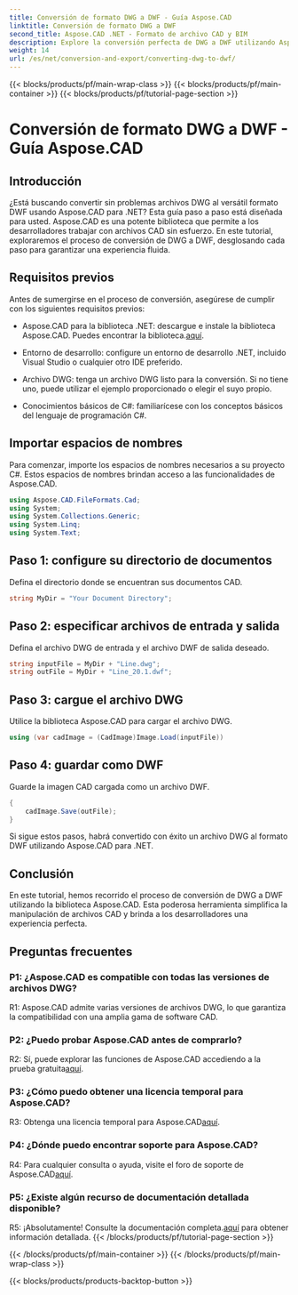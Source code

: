 ```yaml
---
title: Conversión de formato DWG a DWF - Guía Aspose.CAD
linktitle: Conversión de formato DWG a DWF
second_title: Aspose.CAD .NET - Formato de archivo CAD y BIM
description: Explore la conversión perfecta de DWG a DWF utilizando Aspose.CAD para .NET. Siga nuestra guía paso a paso para disfrutar de una experiencia sin complicaciones.
weight: 14
url: /es/net/conversion-and-export/converting-dwg-to-dwf/
---
```


{{< blocks/products/pf/main-wrap-class >}}
{{< blocks/products/pf/main-container >}}
{{< blocks/products/pf/tutorial-page-section >}}

# Conversión de formato DWG a DWF - Guía Aspose.CAD

## Introducción

¿Está buscando convertir sin problemas archivos DWG al versátil formato DWF usando Aspose.CAD para .NET? Esta guía paso a paso está diseñada para usted. Aspose.CAD es una potente biblioteca que permite a los desarrolladores trabajar con archivos CAD sin esfuerzo. En este tutorial, exploraremos el proceso de conversión de DWG a DWF, desglosando cada paso para garantizar una experiencia fluida.

## Requisitos previos

Antes de sumergirse en el proceso de conversión, asegúrese de cumplir con los siguientes requisitos previos:

-  Aspose.CAD para la biblioteca .NET: descargue e instale la biblioteca Aspose.CAD. Puedes encontrar la biblioteca.[aquí](https://releases.aspose.com/cad/net/).

- Entorno de desarrollo: configure un entorno de desarrollo .NET, incluido Visual Studio o cualquier otro IDE preferido.

- Archivo DWG: tenga un archivo DWG listo para la conversión. Si no tiene uno, puede utilizar el ejemplo proporcionado o elegir el suyo propio.

- Conocimientos básicos de C#: familiarícese con los conceptos básicos del lenguaje de programación C#.

## Importar espacios de nombres

Para comenzar, importe los espacios de nombres necesarios a su proyecto C#. Estos espacios de nombres brindan acceso a las funcionalidades de Aspose.CAD.

```csharp
using Aspose.CAD.FileFormats.Cad;
using System;
using System.Collections.Generic;
using System.Linq;
using System.Text;
```

## Paso 1: configure su directorio de documentos

Defina el directorio donde se encuentran sus documentos CAD.

```csharp
string MyDir = "Your Document Directory";
```

## Paso 2: especificar archivos de entrada y salida

Defina el archivo DWG de entrada y el archivo DWF de salida deseado.

```csharp
string inputFile = MyDir + "Line.dwg";
string outFile = MyDir + "Line_20.1.dwf";
```

## Paso 3: cargue el archivo DWG

Utilice la biblioteca Aspose.CAD para cargar el archivo DWG.

```csharp
using (var cadImage = (CadImage)Image.Load(inputFile))
```

## Paso 4: guardar como DWF

Guarde la imagen CAD cargada como un archivo DWF.

```csharp
{
    cadImage.Save(outFile);
}
```

Si sigue estos pasos, habrá convertido con éxito un archivo DWG al formato DWF utilizando Aspose.CAD para .NET.

## Conclusión

En este tutorial, hemos recorrido el proceso de conversión de DWG a DWF utilizando la biblioteca Aspose.CAD. Esta poderosa herramienta simplifica la manipulación de archivos CAD y brinda a los desarrolladores una experiencia perfecta.

## Preguntas frecuentes

### P1: ¿Aspose.CAD es compatible con todas las versiones de archivos DWG?

R1: Aspose.CAD admite varias versiones de archivos DWG, lo que garantiza la compatibilidad con una amplia gama de software CAD.

### P2: ¿Puedo probar Aspose.CAD antes de comprarlo?

 R2: Sí, puede explorar las funciones de Aspose.CAD accediendo a la prueba gratuita[aquí](https://releases.aspose.com/).

### P3: ¿Cómo puedo obtener una licencia temporal para Aspose.CAD?

 R3: Obtenga una licencia temporal para Aspose.CAD[aquí](https://purchase.aspose.com/temporary-license/).

### P4: ¿Dónde puedo encontrar soporte para Aspose.CAD?

R4: Para cualquier consulta o ayuda, visite el foro de soporte de Aspose.CAD[aquí](https://forum.aspose.com/c/cad/19).

### P5: ¿Existe algún recurso de documentación detallada disponible?

 R5: ¡Absolutamente! Consulte la documentación completa.[aquí](https://reference.aspose.com/cad/net/) para obtener información detallada.
{{< /blocks/products/pf/tutorial-page-section >}}

{{< /blocks/products/pf/main-container >}}
{{< /blocks/products/pf/main-wrap-class >}}

{{< blocks/products/products-backtop-button >}}

